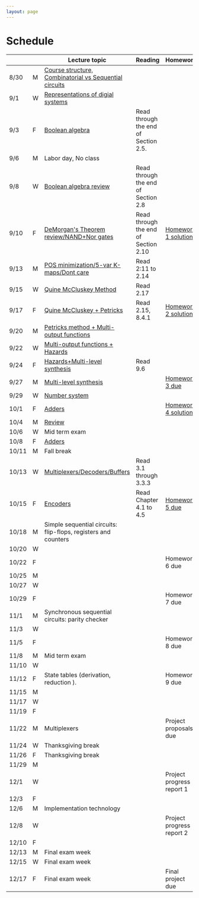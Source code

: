 ```yaml
---
layout: page
---
```

# Schedule

|       |   | Lecture topic                                                                                                                    | Reading                               | Homework                                                          |
| ----- | - | --------------------------------------------------------------                                                                   | ------------------------------------- | -------------------------                                         |
| 8/30  | M | [Course structure, Combinatorial vs Sequential circuits]({{site.baseurl}}/slides/2021-08-29-what-to-expect-from-the-course.html) |                                       |                                                                   |
| 9/1   | W | [Representations of digial systems]({{site.baseurl}}/slides/2021-09-01-boolean-algebra.html)                                     |                                       |                                                                   |
| 9/3   | F | [Boolean algebra]({{site.baseurl}}/slides/2021-09-03-boolean-algebra.html)                                                       | Read through the end of Section 2.5.  |                                                                   |
| 9/6   | M | Labor day, No class                                                                                                              |                                       |                                                                   |
| 9/8   | W | [Boolean algebra review]({{site.baseurl}}/slides/2021-09-08-designing-circuits.html)                                             | Read through the end of Section 2.8   |                                                                   |
| 9/10  | F | [DeMorgan's Theorem review/NAND+Nor gates]({{site.baseurl}}/slides/2021-09-10-designing-circuits.html)                           | Read through the end of Section 2.10  | [Homework 1 solution]({{site.baseurl}}/homeworks/hw1/hw1sol.pdf)  |
| 9/13  | M | [POS minimization/5-var K-maps/Dont care]({{site.baseurl}}/slides/2021-09-13-five-var-dont-care.html)                            | Read 2:11 to 2.14                     |                                                                   |
| 9/15  | W | [Quine McCluskey Method]({{site.baseurl}}/slides/2021-09-15-quine-mccluskey.html)                                                | Read 2.17                             |                                                                   |
| 9/17  | F | [Quine McCluskey + Petricks]({{site.baseurl}}/slides/2021-09-17-quine-mccluskey-petricks.html)                                   | Read 2.15, 8.4.1                      | [Homework 2 solution]({{site.baseurl}}/homeworks/hw2/hw2sol.pdf)  |
| 9/20  | M | [Petricks method + Multi-output functions]({{site.baseurl}}/slides/2021-09-20-petricks-hw-review.html)                           |                                       |                                                                   |
| 9/22  | W | [Multi-output functions + Hazards]({{site.baseurl}}/slides/2021-09-22-multi-output-functions-hazards.html)                       |                                       |                                                                   |
| 9/24  | F | [Hazards+Multi-level synthesis]({{site.baseurl}}/slides/2021-09-24-hazards-multi-level-synthesis.html)                           | Read 9.6                              |                                                                   |
| 9/27  | M | [Multi-level synthesis]({{site.baseurl}}/slides/2021-09-27-multi-level-synthesis.html)                                           |                                       | [Homework 3 due]({{site.baseurl}}/homeworks/hw3/hw3.pdf)          |
| 9/29  | W | [Number system]({{site.baseurl}}/slides/2021-09-29-place-value-number-system.html)                                               |                                       |                                                                   |
| 10/1  | F | [Adders]({{site.baseurl}}/slides/2021-10-01-half-full-adder.html)                                                                |                                       | [Homework 4 solutions]({{site.baseurl}}/homeworks/hw4/hw4sol.pdf) |
| 10/4  | M | [Review]({{site.baseurl}}/slides/2021-10-04-review-half-full-adder.html)                                                         |                                       |                                                                   |
| 10/6  | W | Mid term exam                                                                                                                    |                                       |                                                                   |
| 10/8  | F | [Adders]({{site.baseurl}}/slides/2021-10-08-adders.html)                                                                                       |                                       |                                                                   |
| 10/11 | M | Fall break                                                                                                                       |                                       |                                                                   |
| 10/13 | W | [Multiplexers/Decoders/Buffers]({{site.baseurl}}/slides/2021-10-13-building-blocks.html)                                                           | Read 3.1 through 3.3.3                |                                                                   |
| 10/15 | F | [Encoders]({{site.baseurl}}/slides/2021-10-15-flip-flops.html)                                                                 |  Read Chapter 4.1 to 4.5                                     | [Homework 5 due]({{site.baseurl}}/homeworks/hw5/hw5.pdf)          | 
| 10/18 | M | Simple sequential circuits: flip-flops, registers and counters                                                                   |                                       |                                                                   |
| 10/20 | W |                                                                                                                                  |                                       |                                                                   |
| 10/22 | F |                                                                                                                                  |                                       | Homework 6 due                                                    |
| 10/25 | M |                                                                                                                                  |                                       |                                                                   |
| 10/27 | W |                                                                                                                                  |                                       |                                                                   |
| 10/29 | F |                                                                                                                                  |                                       | Homework 7 due                                                    |
| 11/1  | M | Synchronous sequential circuits: parity checker                                                                                  |                                       |                                                                   |
| 11/3  | W |                                                                                                                                  |                                       |                                                                   |
| 11/5  | F |                                                                                                                                  |                                       | Homework 8 due                                                    |
| 11/8  | M | Mid term exam                                                                                                                    |                                       |                                                                   |
| 11/10 | W |                                                                                                                                  |                                       |                                                                   |
| 11/12 | F | State tables (derivation, reduction ).                                                                                           |                                       | Homework 9 due                                                    |
| 11/15 | M |                                                                                                                                  |                                       |                                                                   |
| 11/17 | W |                                                                                                                                  |                                       |                                                                   |
| 11/19 | F |                                                                                                                                  |                                       |                                                                   |
| 11/22 | M | Multiplexers                                                                                                                     |                                       | Project proposals due                                             |
| 11/24 | W | Thanksgiving break                                                                                                               |                                       |                                                                   |
| 11/26 | F | Thanksgiving break                                                                                                               |                                       |                                                                   |
| 11/29 | M |                                                                                                                                  |                                       |                                                                   |
| 12/1  | W |                                                                                                                                  |                                       | Project progress report 1                                         |
| 12/3  | F |                                                                                                                                  |                                       |                                                                   |
| 12/6  | M | Implementation technology                                                                                                        |                                       |                                                                   |
| 12/8  | W |                                                                                                                                  |                                       | Project progress report 2                                         |
| 12/10 | F |                                                                                                                                  |                                       |                                                                   |
| 12/13 | M | Final exam week                                                                                                                  |                                       |                                                                   |
| 12/15 | W | Final exam week                                                                                                                  |                                       |                                                                   |
| 12/17 | F | Final exam week                                                                                                                  |                                       | Final project due                                                 |
